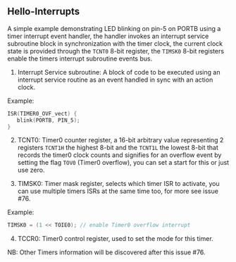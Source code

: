 ## Hello-Interrupts

A simple example demonstrating LED blinking on pin-5 on PORTB using a timer interrupt event handler, the handler invokes an interrupt service subroutine block in synchronization with the timer clock, the current clock state is provided through the `TCNT0` 8-bit register, the `TIMSK0` 8-bit registers enable the timers interrupt subroutine events bus.

1) Interrupt Service subroutine: A block of code to be executed using an interrupt service routine as an event handled in sync with an action clock.

Example: 
```c
ISR(TIMER0_OVF_vect) {
   blink(PORTB, PIN_5);
}
```

2) TCNT0: Timer0 counter register, a 16-bit arbitrary value representing 2 registers `TCNT1H` the highest 8-bit and the `TCNT1L` the lowest 8-bit that records the timer0 clock counts and signifies for an overflow event by setting the flag `TOV0` (Timer0 overflow), you can set a start for this or just use zero.

3) TIMSK0: Timer mask register, selects which timer ISR to activate, you can use multiple timers ISRs at the same time too, for more see issue #76.

Example: 
```c
TIMSK0 = (1 << TOIE0); // enable Timer0 overflow interrupt
```

4) TCCR0: Timer0 control register, used to set the mode for this timer.

NB: Other Timers information will be discovered after this issue #76.
